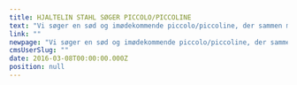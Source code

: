 ```yaml
---
title: HJALTELIN STAHL SØGER PICCOLO/PICCOLINE
text: "Vi søger en sød og imødekommende piccolo/piccoline, der sammen med vores Office Manager, receptionist og piccoline kan bemande vores reception og servicere bureauet og vores kunder."
link: ""
newpage: "Vi søger en sød og imødekommende piccolo/piccoline, der sammen med vores Office Manager, receptionist og piccoline kan bemande vores reception og servicere bureauet og vores kunder.\n\n\nVi forventer du:   \n- Har et godt overblik og kan holde hovedet koldt i pressede situationer  \n- Har erfaring fra en lignende stilling  \n- Er serviceminded  \n- Er moden og ansvarsbevidst  \n- Har det fint med lavpraktisk og rutineprægede opgaver  \n- Er fysisk stærk, da der vil forekomme en del tunge løft  \n- Har lidt håndværksmæssigt snilde  \n- Udadvendt  \n- Smilende  \n- Imødekommende  \n- Pligtopfyldende  \n- Fleksibel  \n\nArbejdsopgaverne er bl.a.:  \n- Bookning af mødelokaler og styring af kalender  \n- Byærinder  \n- Modtagelse af gæster  \n- Frokostopdækning samt afrydning  \n- Mødeopdækning  \n- Opfyldning af husets køleskabe  \n- General oprydning i køkkenet/opfyldning af diverse  \n- Sørge for daglig oprydning af mødelokaler  \n- Diverse ad hoc opgaver  \n\nArbejdstiden er 37 timer om ugen, og ligger som udgangspunkt mandag til fredag kl. 8-16 (fredag kl. 8-15.30).\n\nVi kan tilbyde dig arbejde på et af landets bedste crossmedia reklamebureauer, der består af 110 samarbejdende specialister. Vi arbejder strategisk og kreativt med en lang række af Danmarks store og små virksomheder.\n\n"
cmsUserSlug: ""
date: 2016-03-08T00:00:00.000Z
position: null
---
```



